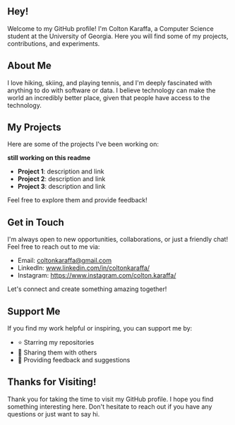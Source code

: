 ## Hey!

Welcome to my GitHub profile! I'm Colton Karaffa, a Computer Science student at the University of Georgia. Here you will find some of my projects, contributions, and experiments.

## About Me

I love hiking, skiing, and playing tennis, and I'm deeply fascinated with anything to do with software or data. I believe technology can make the world an incredibly better place, given that people have access to the technology.

## My Projects

Here are some of the projects I've been working on:


**still working on this readme**

- **Project 1**: description and link
- **Project 2**: description and link
- **Project 3**: description and link

Feel free to explore them and provide feedback!

## Get in Touch

I'm always open to new opportunities, collaborations, or just a friendly chat! Feel free to reach out to me via:

- Email: coltonkaraffa@gmail.com
- LinkedIn: www.linkedin.com/in/coltonkaraffa/
- Instagram: https://www.instagram.com/colton.karaffa/

Let's connect and create something amazing together!

## Support Me

If you find my work helpful or inspiring, you can support me by:

- ⭐️ Starring my repositories
- 🔄 Sharing them with others
- 💬 Providing feedback and suggestions

## Thanks for Visiting!

Thank you for taking the time to visit my GitHub profile. I hope you find something interesting here. Don't hesitate to reach out if you have any questions or just want to say hi.
